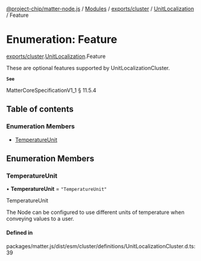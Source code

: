 [@project-chip/matter-node.js](../README.md) / [Modules](../modules.md) / [exports/cluster](../modules/exports_cluster.md) / [UnitLocalization](../modules/exports_cluster.UnitLocalization.md) / Feature

# Enumeration: Feature

[exports/cluster](../modules/exports_cluster.md).[UnitLocalization](../modules/exports_cluster.UnitLocalization.md).Feature

These are optional features supported by UnitLocalizationCluster.

**`See`**

MatterCoreSpecificationV1_1 § 11.5.4

## Table of contents

### Enumeration Members

- [TemperatureUnit](exports_cluster.UnitLocalization.Feature.md#temperatureunit)

## Enumeration Members

### TemperatureUnit

• **TemperatureUnit** = ``"TemperatureUnit"``

TemperatureUnit

The Node can be configured to use different units of temperature when conveying values to a user.

#### Defined in

packages/matter.js/dist/esm/cluster/definitions/UnitLocalizationCluster.d.ts:39
